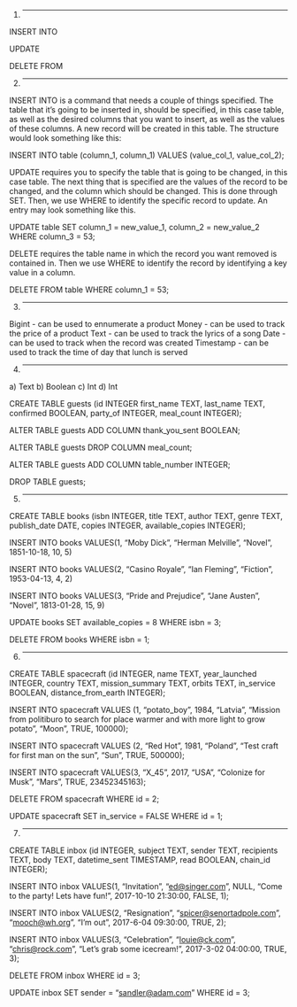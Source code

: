 1) ------------------

INSERT INTO

UPDATE

DELETE FROM

2) ------------------

INSERT INTO is a command that needs a couple of things specified. The table that it’s going to be inserted in, should be specified, in this case table, as well as the desired columns that you want to insert, as well as the values of these columns. A new record will be created in this table. The structure would look something like this: 

INSERT INTO table (column_1, column_1)
VALUES (value_col_1, value_col_2);

UPDATE requires you to specify the table that is going to be changed, in this case table. The next thing that is specified are the values of the record to be changed, and the column which should be changed. This is done through SET. Then, we use WHERE to identify the specific record to update. An entry may look something like this.

UPDATE table 
SET column_1 = new_value_1, column_2 = new_value_2 
WHERE column_3 = 53;

DELETE requires the table name in which the record you want removed is contained in. Then we use WHERE to identify the record by identifying a key  value in a column.

DELETE FROM table
WHERE column_1 = 53;

3) ------------------
Bigint - can be used to ennumerate a product
Money -  can be used to track the price of a product
Text - can be used to track the lyrics of a song
Date - can be used to track when the record was created
Timestamp - can be used to track the time of day that lunch is served

4) ------------------
a) Text
b) Boolean
c) Int
d) Int

CREATE TABLE guests
(id INTEGER
first_name TEXT, 
last_name TEXT, 
confirmed BOOLEAN, 
party_of INTEGER, 
meal_count INTEGER);

ALTER TABLE guests 
ADD COLUMN thank_you_sent BOOLEAN;

ALTER TABLE guests 
DROP COLUMN meal_count;

ALTER TABLE guests
ADD COLUMN table_number INTEGER;

DROP TABLE guests;

5) ------------------
CREATE TABLE books 
(isbn INTEGER, 
title TEXT,
author TEXT,
genre TEXT,
publish_date DATE,
copies INTEGER,
available_copies INTEGER);

INSERT INTO books 
VALUES(1, 
“Moby Dick”, 
“Herman Melville”, 
“Novel”, 
1851-10-18, 
10, 
5)

INSERT INTO books 
VALUES(2, 
“Casino Royale”, 
“Ian Fleming”, 
“Fiction”, 
1953-04-13, 
4, 
2)

INSERT INTO books 
VALUES(3, 
“Pride and Prejudice”, 
“Jane Austen”, 
“Novel”, 
1813-01-28,
 15, 
9)

UPDATE books 
SET available_copies = 8 
WHERE isbn = 3;

DELETE FROM books
WHERE isbn = 1; 

6) ------------------
CREATE TABLE spacecraft 
(id INTEGER,
name TEXT,
year_launched INTEGER,
country TEXT,
mission_summary TEXT,
orbits TEXT,
in_service BOOLEAN,
distance_from_earth INTEGER);

INSERT INTO spacecraft 
VALUES (1, 
“potato_boy”, 
1984, 
“Latvia”, 
“Mission from politiburo to search for place warmer and with more light to grow potato”, 
“Moon”, 
TRUE,
100000);

INSERT INTO spacecraft 
VALUES (2, 
“Red Hot”, 
1981, 
“Poland”, 
“Test craft for first man on the sun”, 
“Sun”, 
TRUE,
500000);

INSERT INTO spacecraft 
VALUES(3, 
“X_45”, 
2017, 
“USA”, 
“Colonize for Musk”, 
“Mars”, 
TRUE,
23452345163);

DELETE FROM spacecraft 
WHERE id = 2;

UPDATE  spacecraft 
SET in_service = FALSE 
WHERE id = 1;

7) ------------------
CREATE TABLE inbox 
(id INTEGER,
subject TEXT,
sender TEXT,
recipients TEXT,
body TEXT,
datetime_sent TIMESTAMP,
read BOOLEAN,
chain_id INTEGER);

INSERT INTO inbox
VALUES(1,
“Invitation”,
“ed@singer.com”,
NULL,
“Come to the party! Lets have fun!”,
2017-10-10 21:30:00,
FALSE,
1);

INSERT INTO inbox 
VALUES(2,
“Resignation”,
“spicer@senortadpole.com”,
“mooch@wh.org”,
“I’m out”,
2017-6-04 09:30:00,
TRUE,
2);

INSERT INTO inbox
VALUES(3,
“Celebration”,
“louie@ck.com”,
“chris@rock.com”,
“Let’s grab some icecream!”,
2017-3-02 04:00:00,
TRUE,
3);

DELETE FROM inbox 
WHERE id = 3;

UPDATE inbox
SET sender = “sandler@adam.com” 
WHERE id = 3;
